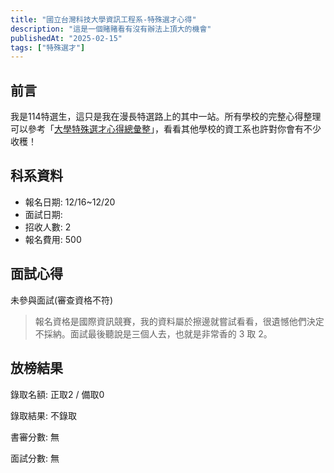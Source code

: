 ```yaml
---
title: "國立台灣科技大學資訊工程系-特殊選才心得"
description: "這是一個賭賭看有沒有辦法上頂大的機會"
publishedAt: "2025-02-15"
tags: ["特殊選才"]
---
```


## 前言

我是114特選生，這只是我在漫長特選路上的其中一站。所有學校的完整心得整理可以參考「[大學特殊選才心得總彙整](/blogs/special)」，看看其他學校的資工系也許對你會有不少收穫！

## 科系資料

- 報名日期: 12/16~12/20
- 面試日期:
- 招收人數: 2
- 報名費用: 500

## 面試心得

未參與面試(審查資格不符)

> 報名資格是國際資訊競賽，我的資料屬於擦邊就嘗試看看，很遺憾他們決定不採納。面試最後聽說是三個人去，也就是非常香的 3 取 2。

## 放榜結果

錄取名額: 正取2 / 備取0

錄取結果: 不錄取

書審分數: 無

面試分數: 無

